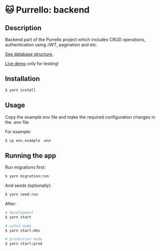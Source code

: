 # 🐱 Purrello: backend

## Description

Backend part of the Purrello project which includes CRUD operations, authentication using JWT, pagination and etc.

[See database structure.](https://dbdiagram.io/d/61793363fa17df5ea6715ca6)

[Live demo](https://www.api.purrello.cheymos.xyz/docs) only for testing!

## Installation

```bash
$ yarn install
```

## Usage

Copy the example env file and make the required configuration changes in the .env file

For example:

```bash
$ cp env.example .env
```

## Running the app

Run migrations first:

```bash
$ yarn migration:run
```

And seeds (optionally):

```bash
$ yarn seed:run
```

After:

```bash
# development
$ yarn start

# watch mode
$ yarn start:dev

# production mode
$ yarn start:prod
```
